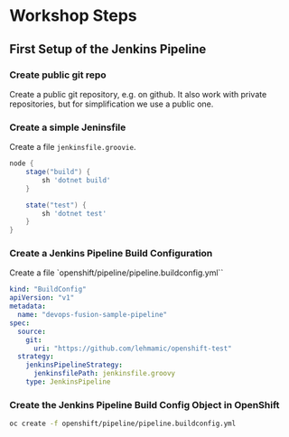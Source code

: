 # Workshop Steps

## First Setup of the Jenkins Pipeline

### Create public git repo

Create a public git repository, e.g. on github. It also work with private repositories, but for simplification we use a public one.

### Create a simple Jeninsfile

Create a file `jenkinsfile.groovie`.

```Groovy
node {
    stage("build") {
        sh 'dotnet build'
    }

    state("test") {
        sh 'dotnet test'
    }
}
```

### Create a Jenkins Pipeline Build Configuration

Create a file `openshift/pipeline/pipeline.buildconfig.yml``

```yml
kind: "BuildConfig"
apiVersion: "v1"
metadata:
  name: "devops-fusion-sample-pipeline"
spec:
  source:
    git:
      uri: "https://github.com/lehmamic/openshift-test"
  strategy:
    jenkinsPipelineStrategy:
      jenkinsfilePath: jenkinsfile.groovy
    type: JenkinsPipeline
```

### Create the Jenkins Pipeline Build Config Object in OpenShift

```bash
oc create -f openshift/pipeline/pipeline.buildconfig.yml
```

